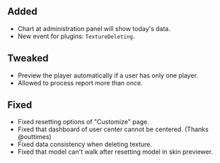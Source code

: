 ## Added

- Chart at administration panel will show today's data.
- New event for plugins: `TextureDeleting`.

## Tweaked

- Preview the player automatically if a user has only one player.
- Allowed to process report more than once.

## Fixed

- Fixed resetting options of "Customize" page.
- Fixed that dashboard of user center cannot be centered. (Thanks @outtimes)
- Fixed data consistency when deleting texture.
- Fixed that model can't walk after resetting model in skin previewer.
